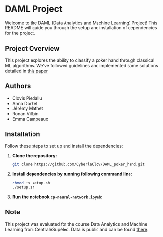 # DAML Project

Welcome to the DAML (Data Analytics and Machine Learning) Project! This README will guide you through the setup and installation of dependencies for the project.

## Project Overview

This project explores the ability to classify a poker hand through classical ML algorithms. We've followed guidelines and implemented some solutions detailed in [this paper](https://walintonc.github.io/papers/ml_pokerhand.pdf)

## Authors

- Clovis Piedallu
- Anna Dorkel
- Jérémy Mathet
- Ronan Villain
- Emma Campeaux



## Installation

Follow these steps to set up and install the dependencies: 

1. **Clone the repository:**
    ```sh
    git clone https://github.com/CyberlaClov/DAML_poker_hand.git
    ```

2. **Install dependencies by running following command line:**
    ```sh
    chmod +x setup.sh
    ./setup.sh
    ```

4. **Run the notebook `cp-neural-network.ipynb`:**
    

## Note

This project was evaluated for the course Data Analytics and Machine Learning from CentraleSupélec. Data is public and can be found [there](https://archive.ics.uci.edu/dataset/158/poker+hand).
